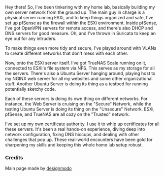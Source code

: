 Hey there! So, I've been tinkering with my home lab, basically building my own server network from the ground up. The main guy in charge is a physical server running ESXi, and to keep things organized and safe, I've set up pfSense as the firewall within the ESXi environment. Inside pfSense, I've got OpenVPN servers for remote access, and there's also DHCP and DNS servers for good measure. Oh, and I've thrown in Suricata to keep an eye out for any intruders.

To make things even more tidy and secure, I've played around with VLANs to create different networks that don't mess with each other.

Now, onto the ESXi server itself. I've got TrueNAS Scale running on it, connected to ESXi's file system via NFS. This serves as my storage for all the servers. There's also a Ubuntu Server hanging around, playing host to my NGINX web server for all my websites and some other organizational stuff. Another Ubuntu Server is doing its thing as a testbed for running potentially sketchy code.

Each of these servers is doing its own thing on different networks. For instance, the Web Server is cruising on the "Secure" Network, while the testing Ubuntu Server is doing its thing on the "Unsecure" Network. ESXi, pfSense, and TrueNAS are all cozy on the "Trusted" network.

I've set up my own certificate authority. I use it to whip up certificates for all these servers. It's been a real hands-on experience, diving deep into network configuration, fixing DNS hiccups, and dealing with other challenges that pop up. These real-world encounters have been gold for sharpening my skills and keeping this whole home lab setup robust.


### Credits
Main page made by [designmodo](https://github.com/designmodo/html-website-templates)
